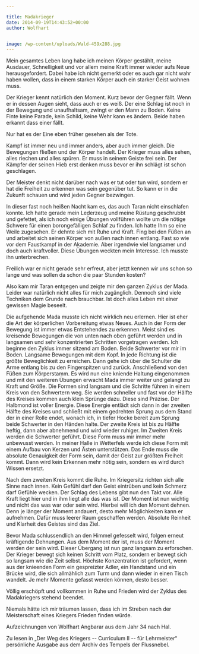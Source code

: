 ```yaml
---

title: Madakrieger
date: 2014-09-19T14:43:52+00:00
author: Wolfhart


image: /wp-content/uploads/Wald-459x288.jpg
---
```

Mein gesamtes Leben lang habe ich meinen Körper gestählt, meine Ausdauer, Schnelligkeit und vor allem meine Kraft immer wieder aufs Neue herausgefordert. Dabei habe ich nicht gemerkt oder es auch gar nicht wahr haben wollen, dass in einem starken Körper auch ein starker Geist wohnen muss.
  
Der Krieger kennt natürlich den Moment. Kurz bevor der Gegner fällt. Wenn er in dessen Augen sieht, dass auch er es weiß. Der eine Schlag ist noch in der Bewegung und unaufhaltsam, zwingt er den Mann zu Boden. Keine Finte keine Parade, kein Schild, keine Wehr kann es ändern. Beide haben erkannt dass einer fällt.

Nur hat es der Eine eben früher gesehen als der Tote.

Kampf ist immer neu und immer anders, aber auch immer gleich. Die Bewegungen fließen und der Körper handelt. Der Krieger muss alles sehen, alles riechen und alles spüren. Er muss in seinem Geiste frei sein. Der Kämpfer der seinen Hieb erst denken muss bevor er ihn schlägt ist schon geschlagen.
  
Der Meister denkt nicht darüber nach was er tut oder tun wird, sondern er hat die Freiheit zu erkennen was sein gegenüber tut. So kann er in die Zukunft schauen und wird jeden Gegner bezwingen.
  
In dieser fast noch heißen Nacht kam es, das auch Taran nicht einschlafen konnte. Ich hatte gerade mein Lederzeug und meine Rüstung geschrubbt und gefettet, als ich noch einige Übungen vollführen wollte um die nötige Schwere für einen borongefälligen Schlaf zu finden. Ich hatte Ihm so eine Weile zugesehen. Er dehnte sich mit Ruhe und Kraft. Fing bei den Füßen an und arbeitet sich seinen Körper von außen nach innen entlang. Fast so wie vor dem Faustkampf in der Akademie. Aber irgendwie viel langsamer und doch auch kraftvoller. Diese Übungen weckten mein Interesse. Ich musste ihn unterbrechen.
  
Freilich war er nicht gerade sehr erfreut, aber jetzt kennen wir uns schon so lange und was sollen da schon die paar Stunden kosten?
  
Also kam mir Taran entgegen und zeigte mir den ganzen Zyklus der Mada. Leider war natürlich nicht alles für mich zugänglich. Dennoch sind viele Techniken dem Grunde nach brauchbar. Ist doch alles Leben mit einer gewissen Magie beseelt.

Die aufgehende Mada musste ich nicht wirklich neu erlernen. Hier ist eher die Art der körperlichen Vorbereitung etwas Neues. Auch in der Form der Bewegung ist immer etwas Entstehendes zu erkennen. Meist sind es kreisende Bewegungen die von unten nach oben geführt werden und in langsamen und sehr konzentrierten Schritten vorgetragen werden. Ich beginne den Zyklus immer sitzend am Boden. Beide Schwerter vor mir im Boden. Langsame Bewegungen mit dem Kopf. In jede Richtung ist die größte Beweglichkeit zu erreichen. Dann gehe ich über die Schulter die Arme entlang bis zu den Fingerspitzen und zurück. Anschließend von den Füßen zum Körperstamm. Es wird nun eine kniende Haltung eingenommen und mit den weiteren Übungen erwacht Mada immer weiter und gelangt zu Kraft und Größe. Die Formen sind langsam und die Schritte führen in einem Kreis von den Schwertern weg. Sie werden schneller und fast vor der Hälfte des Kreises kommen auch klein Sprünge dazu. Diese sind Präzise. Der Halbmond ist voller Energie. Diese Energie entlädt sich dann in der zweiten Hälfte des Kreises und schließt mit einem gedrehten Sprung aus dem Stand der in einer Rolle endet, wonach ich, in tiefer Hocke bereit zum Sprung beide Schwerter in den Händen halte. Der zweite Kreis ist bis zu Hälfte heftig, dann aber abnehmend und wird wieder ruhiger. Im Zweiten Kreis werden die Schwerter geführt. Diese Form muss mir immer mehr unbewusst werden. In meiner Halle in Wetterfels werde ich diese Form mit einem Aufbau von Kerzen und Ästen unterstützen. Das Ende muss die absolute Genauigkeit der Form sein, damit der Geist zur größten Freiheit kommt. Dann wird kein Erkennen mehr nötig sein, sondern es wird durch Wissen ersetzt.

Nach dem zweiten Kreis kommt die Ruhe. Im Kriegersitz richten sich alle Sinne nach innen. Kein Gefühl darf den Geist eintrüben und kein Schmerz darf Gefühle wecken. Der Schlag des Lebens gibt nun den Takt vor. Alle Kraft liegt hier und in ihm liegt alle das was ist. Der Moment ist nun wichtig und nicht das was war oder sein wird. Hierbei will ich den Moment dehnen. Denn je länger der Moment andauert, desto mehr Möglichkeiten kann er aufnehmen. Dafür muss leerer Raum geschaffen werden. Absolute Reinheit und Klarheit des Geistes sind das Ziel.

Bevor Mada schlussendlich an den Himmel gefesselt wird, folgen erneut kräftigende Dehnungen. Aus dem Moment der ist, muss der Moment werden der sein wird. Dieser Übergang ist nun ganz langsam zu erforschen. Der Krieger bewegt sich keinen Schritt vom Platz, sondern er bewegt sich so langsam wie die Zeit selbst. Höchste Konzentration ist gefordert, wenn aus der knieenden Form ein gespreizter Adler, ein Handstand und ein Brücke wird, die sich allmählich zum Turm und dann wieder in einen Tisch wandelt. Je mehr Momente gefasst werden können, desto besser.
  
Völlig erschöpft und vollkommen in Ruhe und Frieden wird der Zyklus des Madakriegers stehend beendet.
  
Niemals hätte ich mir träumen lassen, dass ich im Streben nach der Meisterschaft eines Kriegers Frieden finden würde.

Aufzeichnungen von Wolfhart Angbarar aus dem Jahr 34 nach Hal.

Zu lesen in „Der Weg des Kriegers -- Curriculum II -- für Lehrmeister&#8220; persönliche Ausgabe aus dem Archiv des Tempels der Flussnebel.